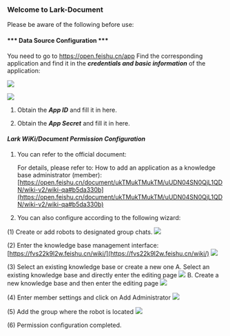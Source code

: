 ### Welcome to Lark-Document
Please be aware of the following before use:

#### *** Data Source Configuration ***
You need to go to https://open.feishu.cn/app Find the corresponding application and find it in the ***credentials and basic information*** of the application:

![](https://tapdata-bucket-01.oss-cn-beijing.aliyuncs.com/FeiShu/doc/findApp.PNG)

![](https://tapdata-bucket-01.oss-cn-beijing.aliyuncs.com/FeiShu/doc/appIdAndSecret.PNG)

1. Obtain the ***App ID*** and fill it in here.

2. Obtain the ***App Secret*** and fill it in here.

#### ***Lark WiKi/Document Permission Configuration***

1. You can refer to the official document:

   For details, please refer to: How to add an application as a knowledge base administrator (member):
   [https://open.feishu.cn/document/ukTMukTMukTM/uUDN04SN0QjL1QDN/wiki-v2/wiki-qa#b5da330b](https://open.feishu.cn/document/ukTMukTMukTM/uUDN04SN0QjL1QDN/wiki-v2/wiki-qa#b5da330b)

2. You can also configure according to the following wizard:

(1) Create or add robots to designated group chats.
![](https://tapdata-bucket-01.oss-cn-beijing.aliyuncs.com/lark/doc/doc_1.png)

(2) Enter the knowledge base management interface:[https://fvs22k9l2w.feishu.cn/wiki/](https://fvs22k9l2w.feishu.cn/wiki/)
![](https://tapdata-bucket-01.oss-cn-beijing.aliyuncs.com/lark/doc/doc_5.png)

(3) Select an existing knowledge base or create a new one
A. Select an existing knowledge base and directly enter the editing page
![](https://tapdata-bucket-01.oss-cn-beijing.aliyuncs.com/lark/doc/doc_2.png)
B. Create a new knowledge base and then enter the editing page
![](https://tapdata-bucket-01.oss-cn-beijing.aliyuncs.com/lark/doc/doc_6.png)

(4) Enter member settings and click on Add Administrator
![](https://tapdata-bucket-01.oss-cn-beijing.aliyuncs.com/lark/doc/doc_3.png)

(5) Add the group where the robot is located
![](https://tapdata-bucket-01.oss-cn-beijing.aliyuncs.com/lark/doc/doc_4.png)

(6) Permission configuration completed.